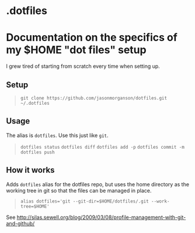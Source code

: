 # .dotfiles

Documentation on the specifics of my $HOME "dot files" setup
===============================================================

I grew tired of starting from scratch every time when setting up.

## Setup ##

> `git clone https://github.com/jasonmorganson/dotfiles.git ~/.dotfiles`

## Usage ##

The alias is `dotfiles`. Use this just like `git`.

> `dotfiles status`
> `dotfiles diff`
> `dotfiles add -p`
> `dotfiles commit -m`
> `dotfiles push`

## How it works ##

Adds `dotfiles` alias for the dotfiles repo, but uses the home directory as the
working tree in git so that the files can be managed in place.

> `alias dotfiles='git --git-dir=$HOME/dotfiles/.git --work-tree=$HOME'`

See http://silas.sewell.org/blog/2009/03/08/profile-management-with-git-and-github/

